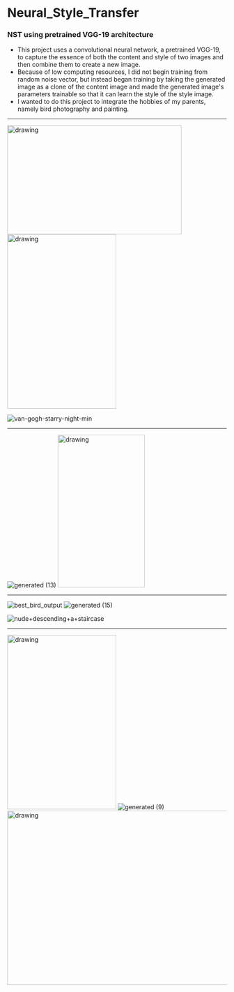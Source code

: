 # Neural_Style_Transfer
### NST using pretrained VGG-19 architecture

*	This project uses a convolutional neural network, a pretrained VGG-19, to capture the essence of both the content and style of two images and then combine them to create a new image.</br>
*	Because of low computing resources, I did not begin training from random noise vector, but instead began training by taking the generated image as a clone of the content image and made the generated image's parameters trainable so that it can learn the style of the style image.</br>
*	I wanted to do this project to integrate the hobbies of my parents, namely bird photography and painting.</br>

----------------------------------------------------------------------------------------------------------------------------------

<img src="https://user-images.githubusercontent.com/111515619/217524813-ca166a38-d16c-4aea-8da0-2c8cfed94383.jpeg" alt="drawing" height ="250" width="400"/> <img src="https://user-images.githubusercontent.com/111515619/217525445-f8ee02fa-b6e6-4cfe-99fe-ed30a3aa105f.jpeg" alt="drawing" height ="400" width="250"/>

![van-gogh-starry-night-min](https://user-images.githubusercontent.com/111515619/217524826-dd8de0ba-c6c8-4e63-8761-7b97068d793f.jpg)

-----------------------------------------------------------------------------------------------------

![generated (13)](https://user-images.githubusercontent.com/111515619/217524861-26932162-0cfd-4bde-b849-84ea7a9d0208.jpeg) <img src="https://user-images.githubusercontent.com/111515619/217524877-070a973b-dd11-483a-bc60-f304003d00b9.jpg" alt="drawing" height ="350" width="200"/>

-----------------------------------------------------------------------------------------------------

![best_bird_output](https://user-images.githubusercontent.com/111515619/218423131-1c9c4ded-42a5-47b4-adef-5c5bc53e0385.jpg)
![generated (15)](https://user-images.githubusercontent.com/111515619/217525710-a0854cc9-c771-4123-b286-b1f8f4dbc177.jpeg)

![nude+descending+a+staircase](https://user-images.githubusercontent.com/111515619/217525740-497e0f0f-e3a5-4e2f-b51b-8f55e3c83e38.jpg)

-----------------------------------------------------------------------------------------------------------------------------------------
<img src="https://user-images.githubusercontent.com/111515619/217524953-d7fb7606-cf71-4ad7-98d5-22a3584b2a7a.jpeg" alt="drawing" height ="400" width="250"/> ![generated (9)](https://user-images.githubusercontent.com/111515619/217525070-2f2b6c81-d3cf-4a98-8ff1-14825749182c.jpeg)
<img src="https://user-images.githubusercontent.com/111515619/217524966-818f66b0-ebf0-4365-8c2e-7819c108cc2c.jpeg" alt="drawing" height ="400" width="600"/>

